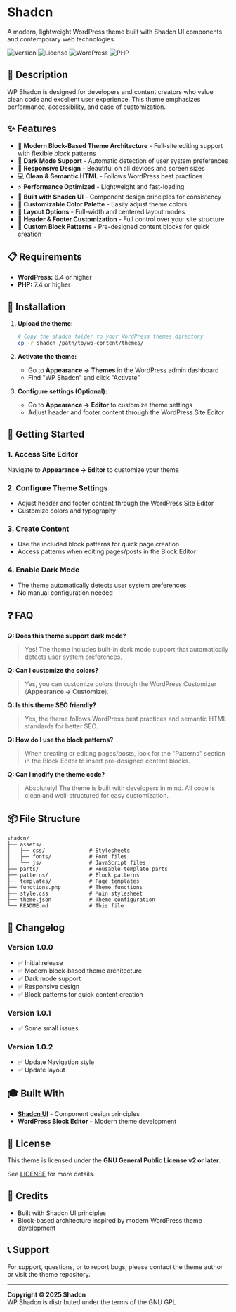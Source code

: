 # Shadcn

A modern, lightweight WordPress theme built with Shadcn UI components and contemporary web technologies.

![Version](https://img.shields.io/badge/version-1.0.0-blue)
![License](https://img.shields.io/badge/license-GPL%20v3+-green)
![WordPress](https://img.shields.io/badge/WordPress-6.4+-blue)
![PHP](https://img.shields.io/badge/PHP-7.4+-purple)

## 🎨 Description

WP Shadcn is designed for developers and content creators who value clean code and excellent user experience. This theme emphasizes performance, accessibility, and ease of customization.

## ✨ Features

- 🎯 **Modern Block-Based Theme Architecture** - Full-site editing support with flexible block patterns
- 🌙 **Dark Mode Support** - Automatic detection of user system preferences
- 📱 **Responsive Design** - Beautiful on all devices and screen sizes
- 💻 **Clean & Semantic HTML** - Follows WordPress best practices
- ⚡ **Performance Optimized** - Lightweight and fast-loading
- 🎨 **Built with Shadcn UI** - Component design principles for consistency
- 🎨 **Customizable Color Palette** - Easily adjust theme colors
- 📐 **Layout Options** - Full-width and centered layout modes
- 🔧 **Header & Footer Customization** - Full control over your site structure
- 🧩 **Custom Block Patterns** - Pre-designed content blocks for quick creation

## 📋 Requirements

- **WordPress:** 6.4 or higher
- **PHP:** 7.4 or higher

## 🚀 Installation

1. **Upload the theme:**
   ```bash
   # Copy the shadcn folder to your WordPress themes directory
   cp -r shadcn /path/to/wp-content/themes/
   ```

2. **Activate the theme:**
   - Go to **Appearance → Themes** in the WordPress admin dashboard
   - Find "WP Shadcn" and click "Activate"

3. **Configure settings (Optional):**
   - Go to **Appearance → Editor** to customize theme settings
   - Adjust header and footer content through the WordPress Site Editor

## 🎯 Getting Started

### 1. **Access Site Editor**
   Navigate to **Appearance → Editor** to customize your theme

### 2. **Configure Theme Settings**
   - Adjust header and footer content through the WordPress Site Editor
   - Customize colors and typography

### 3. **Create Content**
   - Use the included block patterns for quick page creation
   - Access patterns when editing pages/posts in the Block Editor

### 4. **Enable Dark Mode**
   - The theme automatically detects user system preferences
   - No manual configuration needed

## ❓ FAQ

**Q: Does this theme support dark mode?**
> Yes! The theme includes built-in dark mode support that automatically detects user system preferences.

**Q: Can I customize the colors?**
> Yes, you can customize colors through the WordPress Customizer (**Appearance → Customize**).

**Q: Is this theme SEO friendly?**
> Yes, the theme follows WordPress best practices and semantic HTML standards for better SEO.

**Q: How do I use the block patterns?**
> When creating or editing pages/posts, look for the "Patterns" section in the Block Editor to insert pre-designed content blocks.

**Q: Can I modify the theme code?**
> Absolutely! The theme is built with developers in mind. All code is clean and well-structured for easy customization.

## 📦 File Structure

```
shadcn/
├── assets/
│   ├── css/              # Stylesheets
│   ├── fonts/            # Font files
│   └── js/               # JavaScript files
├── parts/                # Reusable template parts
├── patterns/             # Block patterns
├── templates/            # Page templates
├── functions.php         # Theme functions
├── style.css             # Main stylesheet
├── theme.json            # Theme configuration
└── README.md             # This file
```

## 🔄 Changelog

### Version 1.0.0
- ✅ Initial release
- ✅ Modern block-based theme architecture
- ✅ Dark mode support
- ✅ Responsive design
- ✅ Block patterns for quick content creation

### Version 1.0.1
- ✅ Some small issues

### Version 1.0.2
- ✅ Update Navigation style
- ✅ Update layout

## 🎓 Built With

- **[Shadcn UI](https://shadcn.com/)** - Component design principles
- **WordPress Block Editor** - Modern theme development

## 📄 License

This theme is licensed under the **GNU General Public License v2 or later**.

See [LICENSE](https://www.gnu.org/licenses/gpl-2.0.html) for more details.

## 👤 Credits

- Built with Shadcn UI principles
- Block-based architecture inspired by modern WordPress theme development

## 📞 Support

For support, questions, or to report bugs, please contact the theme author or visit the theme repository.

---

**Copyright © 2025 Shadcn**  
WP Shadcn is distributed under the terms of the GNU GPL
